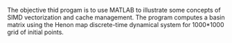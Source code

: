 
The objective thid progam is to use MATLAB to illustrate some concepts of SIMD vectorization and cache management. The program computes a basin matrix using the Henon map  discrete-time dynamical system for 1000*1000 grid of initial points. 
